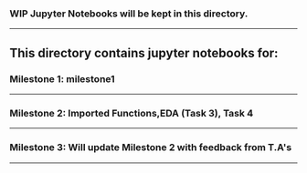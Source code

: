 ### WIP Jupyter Notebooks will be kept in this directory.
---
This directory contains jupyter notebooks for:
---
### Milestone 1: milestone1
---
### Milestone 2: Imported Functions,EDA (Task 3), Task 4
---
### Milestone 3: Will update Milestone 2 with feedback from T.A's
---


